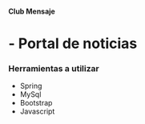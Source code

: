 #### Club Mensaje
# - Portal de noticias
### Herramientas a utilizar
- Spring
- MySql
- Bootstrap
- Javascript
